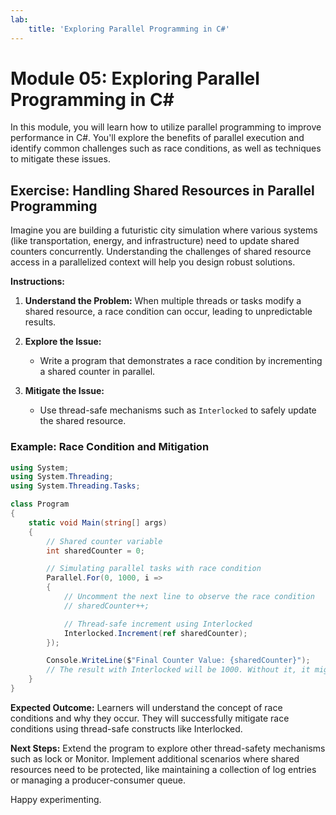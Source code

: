 ```yaml
---
lab:
    title: 'Exploring Parallel Programming in C#'
---
```

# Module 05: Exploring Parallel Programming in C#
In this module, you will learn how to utilize parallel programming to improve performance in C#. You'll explore the benefits of parallel execution and identify common challenges such as race conditions, as well as techniques to mitigate these issues.

## Exercise: Handling Shared Resources in Parallel Programming
Imagine you are building a futuristic city simulation where various systems (like transportation, energy, and infrastructure) need to update shared counters concurrently. Understanding the challenges of shared resource access in a parallelized context will help you design robust solutions.

**Instructions:**

1. **Understand the Problem:** When multiple threads or tasks modify a shared resource, a race condition can occur, leading to unpredictable results.

2. **Explore the Issue:**
   - Write a program that demonstrates a race condition by incrementing a shared counter in parallel.

3. **Mitigate the Issue:**
   - Use thread-safe mechanisms such as `Interlocked` to safely update the shared resource.

### Example: Race Condition and Mitigation

```csharp
using System;
using System.Threading;
using System.Threading.Tasks;

class Program
{
    static void Main(string[] args)
    {
        // Shared counter variable
        int sharedCounter = 0;

        // Simulating parallel tasks with race condition
        Parallel.For(0, 1000, i =>
        {
            // Uncomment the next line to observe the race condition
            // sharedCounter++;

            // Thread-safe increment using Interlocked
            Interlocked.Increment(ref sharedCounter);
        });

        Console.WriteLine($"Final Counter Value: {sharedCounter}");
        // The result with Interlocked will be 1000. Without it, it might be less due to race conditions.
    }
}
```

**Expected Outcome:**
Learners will understand the concept of race conditions and why they occur.
They will successfully mitigate race conditions using thread-safe constructs like Interlocked.

**Next Steps:**
Extend the program to explore other thread-safety mechanisms such as lock or Monitor.
Implement additional scenarios where shared resources need to be protected, like maintaining a collection of log entries or managing a producer-consumer queue.

Happy experimenting.
